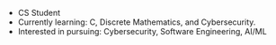- CS Student
- Currently learning: C, Discrete Mathematics, and Cybersecurity.
- Interested in pursuing: Cybersecurity, Software Engineering, AI/ML
